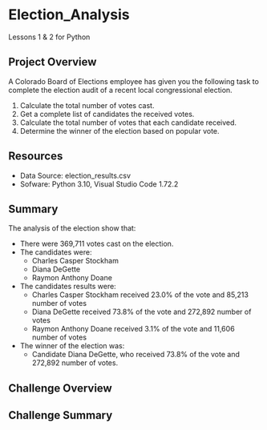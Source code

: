 # Election_Analysis
Lessons 1 &amp; 2 for Python

## Project Overview
A Colorado Board of Elections employee has given you the following task to complete the election audit of a recent local congressional election.

1. Calculate the total number of votes cast.
2. Get a complete list of candidates the received votes.
3. Calculate the total number of votes that each candidate received.
4. Determine the winner of the election based on popular vote.

## Resources
- Data Source: election_results.csv
- Sofware: Python 3.10, Visual Studio Code 1.72.2

## Summary
The analysis of the election show that:
- There were 369,711 votes cast on the election.
- The candidates were:
    - Charles Casper Stockham
    - Diana DeGette
    - Raymon Anthony Doane
- The candidates results were:
    - Charles Casper Stockham received 23.0% of the vote and 85,213 number of votes
    - Diana DeGette received 73.8% of the vote and 272,892 number of votes
    - Raymon Anthony Doane received 3.1% of the vote and 11,606 number of votes
- The winner of the election was:
    - Candidate Diana DeGette, who received 73.8% of the vote and 272,892 number of votes.

## Challenge Overview

## Challenge Summary
